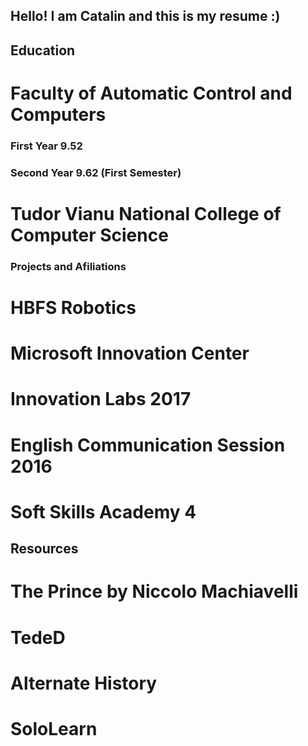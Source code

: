 ## Hello! I am Catalin and this is my resume :)

## Education

# Faculty of Automatic Control and Computers

### First Year 9.52

### Second Year 9.62 (First Semester)

# Tudor Vianu National College of Computer Science

### Projects and Afiliations

# HBFS Robotics

# Microsoft Innovation Center

# Innovation Labs 2017

# English Communication Session 2016

# Soft Skills Academy 4

## Resources

# The Prince by Niccolo Machiavelli
 
# TedeD

# Alternate History

# SoloLearn
